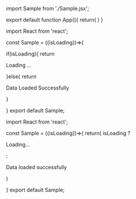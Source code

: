 <!-- Problem Statement  -->

<!-- <2. Show "Loading..." While Data is Loading
Create a component that:
Displays "Loading..." if isLoading is true.
Displays "Data loaded successfully!" if isLoading is false.
Hint: Use a conditional (if-else) in the component.  -->

<!-- App.js -->

import Sample from './Sample.jsx';

export default function App(){
    return(
    <Sample isLoading={false} />
    )
}

<!-- if - else rendering  -->
<!-- Sample.jsx -->

import React from 'react';

const Sample = ({isLoading})=>{

if(isLoading){
    return <p> Loading ... </p>
    }else{
    return <p> Data Loaded Successfully </p>
}

}
export default Sample;

<!-- Ternary Operator use -->

import React from 'react';

const Sample = ({isLoading})=>{
    return(
    isLoading ? <p> Loading...</p> : <p> Data loaded successfully </p>
)

}
export default Sample;

<!-- Logical && Operator -->
